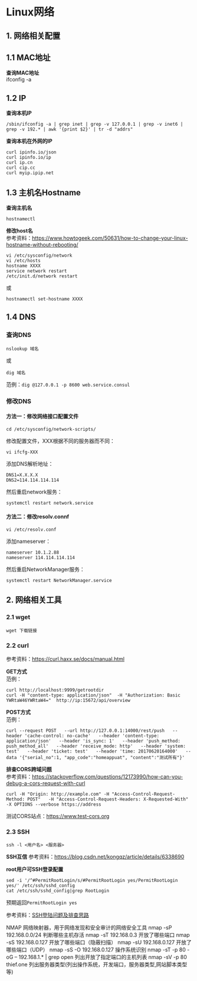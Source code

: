 # Linux网络
## 1. 网络相关配置
## 1.1 MAC地址
**查询MAC地址**  
ifconfig -a

## 1.2 IP
**查询本机IP**  
```shell
/sbin/ifconfig -a | grep inet | grep -v 127.0.0.1 | grep -v inet6 | grep -v 192.* | awk '{print $2}' | tr -d "addrs"  
```

**查询本机在外网的IP**  
```
curl ipinfo.io/json
curl ipinfo.io/ip
curl ip.cn
curl cip.cc
curl myip.ipip.net
```

## 1.3 主机名Hostname
**查询主机名**  
```
hostnamectl
```

**修改host名**  
参考资料：https://www.howtogeek.com/50631/how-to-change-your-linux-hostname-without-rebooting/  
```
vi /etc/sysconfig/network
vi /etc/hosts
hostname XXXX
service network restart
/etc/init.d/network restart
```
或
```
hostnamectl set-hostname XXXX
```

## 1.4 DNS
### 查询DNS
```
nslookup 域名
```
或
```
dig 域名
```
范例：`dig @127.0.0.1 -p 8600 web.service.consul`  

### 修改DNS
#### 方法一：修改网络接口配置文件
```
cd /etc/sysconfig/network-scripts/
```
修改配置文件，XXX根据不同的服务器而不同：  
```
vi ifcfg-XXX
```
添加DNS解析地址：  
```
DNS1=X.X.X.X
DNS2=114.114.114.114
```
然后重启network服务：  
```
systemctl restart network.service
```

#### 方法二：修改resolv.connf
```
vi /etc/resolv.conf
```
添加nameserver：  
```
nameserver 10.1.2.88
nameserver 114.114.114.114
```
然后重启NetworkManager服务：  
```
systemctl restart NetworkManager.service
```

## 2. 网络相关工具
### 2.1 wget
```
wget 下载链接
```

### 2.2 curl
参考资料：https://curl.haxx.se/docs/manual.html  

**GET方式**  
范例：  
```
curl http://localhost:9999/getrootdir
curl -H "content-type: application/json"  -H "Authorization: Basic YWRtaW46YWRtaW4="  http://ip:15672/api/overview
```

**POST方式**  
范例：  
```
curl --request POST   --url http://127.0.0.1:14000/rest/push   --header 'cache-control: no-cache'   --header 'content-type: application/json'   --header 'is_sync: 1'   --header 'push_method: push_method_all'   --header 'receive_mode: http'   --header 'system: test'   --header 'ticket: test'   --header 'time: 20170620164000'   --data '{"serial_no":1, "app_code":"homeappuat", "content":"测试所有"}'
```

**排查CORS跨域问题**  
参考资料：https://stackoverflow.com/questions/12173990/how-can-you-debug-a-cors-request-with-curl  
```
curl -H "Origin: http://example.com" -H "Access-Control-Request-Method: POST"   -H "Access-Control-Request-Headers: X-Requested-With"  -X OPTIONS --verbose https://address
```
测试CORS站点：https://www.test-cors.org  


### 2.3 SSH
```
ssh -l <用户名> <服务器>
```
**SSH互信**
参考资料：https://blog.csdn.net/kongqz/article/details/6338690  

**root用户可SSH登录配置**  
```
sed -i '/^#PermitRootLogin/s/#PermitRootLogin yes/PermitRootLogin yes/' /etc/ssh/sshd_config
cat /etc/ssh/sshd_config|grep RootLogin
```
预期返回`PermitRootLogin yes`

参考资料：[SSH登陆问题及排查思路](https://www.infoq.cn/article/pqU7iMf8cHpz-RNLOslJ)






NMAP
网络映射器，用于网络发现和安全审计的网络安全工具
nmap -sP 192.168.0.0/24   判断哪些主机存活
nmap -sT 192.168.0.3   开放了哪些端口
nmap -sS 192.168.0.127 开放了哪些端口（隐蔽扫描）
nmap -sU 192.168.0.127 开放了哪些端口（UDP）
nmap -sS -O  192.168.0.127 操作系统识别
nmap -sT -p 80 -oG – 192.168.1.* | grep open    列出开放了指定端口的主机列表
nmap -sV -p 80 thief.one  列出服务器类型(列出操作系统，开发端口，服务器类型,网站脚本类型等)
